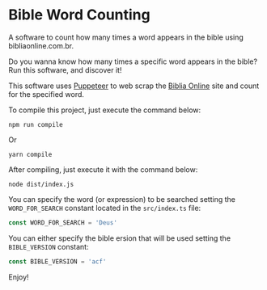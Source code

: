 # Bible Word Counting
A software to count how many times a word appears in the bible using bibliaonline.com.br.

Do you wanna know how many times a specific word appears in the bible?
Run this software, and discover it!

This software uses [Puppeteer](https://github.com/puppeteer/puppeteer) to web scrap the [Biblia Online](https://www.bibliaonline.com.br) site and count for the specified word.

To compile this project, just execute the command below:

```
npm run compile
```

Or

```
yarn compile
```

After compiling, just execute it with the command below:

```
node dist/index.js
```

You can specify the word (or expression) to be searched setting the `WORD_FOR_SEARCH` constant located in the `src/index.ts` file:
```javascript
const WORD_FOR_SEARCH = 'Deus'
```

You can either specify the bible ersion that will be used setting the `BIBLE_VERSION` constant:

```javascript
const BIBLE_VERSION = 'acf'
```

Enjoy!
